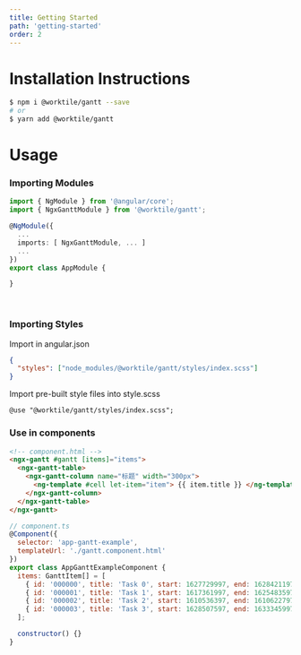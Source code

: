 ```yaml
---
title: Getting Started
path: 'getting-started'
order: 2
---
```


# Installation Instructions

```bash
$ npm i @worktile/gantt --save
# or
$ yarn add @worktile/gantt
```

# Usage

### Importing Modules

```ts
import { NgModule } from '@angular/core';
import { NgxGanttModule } from '@worktile/gantt';

@NgModule({
  ...
  imports: [ NgxGanttModule, ... ]
  ...
})
export class AppModule {

}
```

<br/>

### Importing Styles

Import in angular.json

```json
{
  "styles": ["node_modules/@worktile/gantt/styles/index.scss"]
}
```

Import pre-built style files into style.scss

```
@use "@worktile/gantt/styles/index.scss";
```

### Use in components

```html
<!-- component.html -->
<ngx-gantt #gantt [items]="items">
  <ngx-gantt-table>
    <ngx-gantt-column name="标题" width="300px">
      <ng-template #cell let-item="item"> {{ item.title }} </ng-template>
    </ngx-gantt-column>
  </ngx-gantt-table>
</ngx-gantt>
```

```javascript
// component.ts
@Component({
  selector: 'app-gantt-example',
  templateUrl: './gantt.component.html'
})
export class AppGanttExampleComponent {
  items: GanttItem[] = [
    { id: '000000', title: 'Task 0', start: 1627729997, end: 1628421197, expandable: true },
    { id: '000001', title: 'Task 1', start: 1617361997, end: 1625483597, links: ['000003', '000004', '000000'], expandable: true },
    { id: '000002', title: 'Task 2', start: 1610536397, end: 1610622797 },
    { id: '000003', title: 'Task 3', start: 1628507597, end: 1633345997, expandable: true }
  ];

  constructor() {}
}
```
